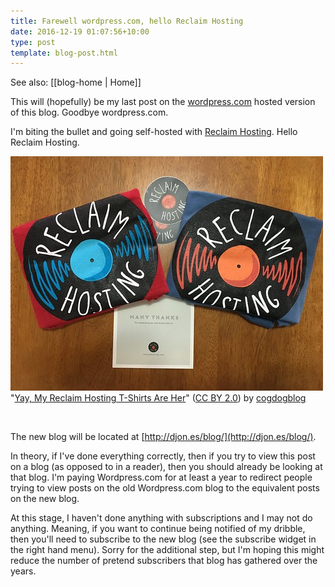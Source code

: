 ```yaml
---
title: Farewell wordpress.com, hello Reclaim Hosting
date: 2016-12-19 01:07:56+10:00
type: post
template: blog-post.html
---
```


See also: [[blog-home | Home]]

This will (hopefully) be my last post on the [wordpress.com](http://wordpress.com) hosted version of this blog. Goodbye wordpress.com.

I'm biting the bullet and going self-hosted with [Reclaim Hosting](https://reclaimhosting.com/). Hello Reclaim Hosting.

[![Yay, My Reclaim Hosting T-Shirts Are Her by cogdogblog, on Flickr](images/26815347231_0832cb7eb2.jpg "Yay, My Reclaim Hosting T-Shirts Are Her by cogdogblog, on Flickr")](https://www.flickr.com/photos/cogdog/26815347231/) "[Yay, My Reclaim Hosting T-Shirts Are Her](https://www.flickr.com/photos/cogdog/26815347231/)" ([CC BY 2.0](https://creativecommons.org/licenses/by/2.0/)) by [cogdogblog](https://www.flickr.com/people/cogdog/)

 

The new blog will be located at [http://djon.es/blog/](http://djon.es/blog/).

In theory, if I've done everything correctly, then if you try to view this post on a blog (as opposed to in a reader), then you should already be looking at that blog. I'm paying Wordpress.com for at least a year to redirect people trying to view posts on the old Wordpress.com blog to the equivalent posts on the new blog.

At this stage, I haven't done anything with subscriptions and I may not do anything. Meaning, if you want to continue being notified of my dribble, then you'll need to subscribe to the new blog (see the subscribe widget in the right hand menu). Sorry for the additional step, but I'm hoping this might reduce the number of pretend subscribers that blog has gathered over the years.